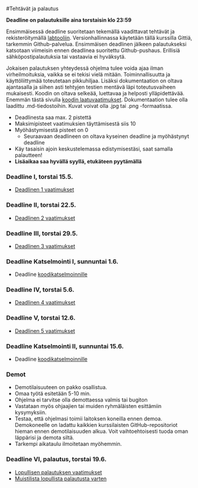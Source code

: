 ﻿#Tehtävät ja palautus

**Deadline on palautuksille aina torstaisin klo 23:59**

Ensimmäisessä deadline suoritetaan tekemällä vaadittavat tehtävät ja rekisteröitymällä [labtooliin](http://tktl-labtool.herokuapp.com/register). Versionhallinnassa käytetään tällä kurssilla Gittiä, tarkemmin Github-palvelua. Ensimmäisen deadlinen jälkeen palautukseksi katsotaan viimeisin ennen deadlinea suoritettu Github-pushaus. Erillisiä sähköpostipalautuksia tai vastaavia ei hyväksytä.

Jokaisen palautuksen yhteydessä ohjelma tulee voida ajaa ilman virheilmoituksia, vaikka se ei tekisi vielä mitään. Toiminnallisuutta ja käyttöliittymää toteutetaan pikkuhiljaa. Lisäksi dokumentaation  on oltava ajantasalla ja siihen asti tehtyjen testien mentävä läpi toteutusvaiheen mukaisesti. Koodin on oltava selkeää, luettavaa ja helposti ylläpidettävää. Enemmän tästä sivulla [koodin laatuvaatimukset](Koodin-laatuvaatimukset.md). Dokumentaation tulee olla laadittu .md-tiedostoihin. Kuvat voivat olla .jpg tai .png -formaatissa.

* Deadlinesta saa max. 2 pistettä
* Maksimipisteet vaatimuksien täyttämisestä siis 10
* Myöhästymisestä pisteet on 0
  * Seuraavaan deadlineen on oltava kyseinen deadline ja myöhästynyt deadline
* Käy tasaisin ajoin keskustelemassa edistymisestäsi, saat samalla palautteen!
* **Lisäaikaa saa hyvällä syyllä, etukäteen pyytämällä**

### Deadline I, torstai 15.5.
* [Deadlinen 1 vaatimukset](Deadline-1.md)

### Deadline II, torstai 22.5.
* [Deadlinen 2 vaatimukset](Deadline-2.md)

### Deadline III, torstai 29.5.
* [Deadlinen 3 vaatimukset](Deadline-3.md)

### Deadline Katselmointi I, sunnuntai 1.6.
* Deadline [koodikatselmoinnille](Koodikatselmointi.md)

### Deadline IV, torstai 5.6.
* [Deadlinen 4 vaatimukset](Deadline-4.md)

### Deadline V, torstai 12.6.
* [Deadlinen 5 vaatimukset](Deadline-5.md)

### Deadline Katselmointi II, sunnuntai 15.6.
* Deadline [koodikatselmoinnille](Koodikatselmointi.md)

### Demot

* Demotilaisuuteen on pakko osallistua.
* Omaa työtä esitetään 5-10 min. 
* Ohjelma ei tarvitse olla demottaessa valmis tai bugiton
* Vastataan myös ohjaajien tai muiden ryhmäläisten esittämiin kysymyksiin.
* Testaa, että ohjelmasi toimii laitoksen koneilla ennen demoa. Demokoneelle on ladattu kaikkien kurssilaisten GitHub-repositoriot hieman ennen demotilaisuuden alkua. Voit vaihtoehtoisesti tuoda oman läppärisi ja demota siltä.
* Tarkempi aikataulu ilmoitetaan myöhemmin.

### Deadline VI, palautus, torstai 19.6.

* [Lopullisen palautuksen vaatimukset](Deadline-6-lopullinen-palautus.md)
* [Muistilista lopullista palautusta varten](Muistilista.md)
